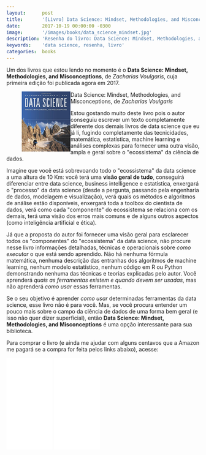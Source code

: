 ```yaml
---
layout:      post
title:       '[Livro] Data Science: Mindset, Methodologies, and Misconceptions'
date:        2017-10-19 00:00:00 -0300
image:       '/images/books/data_science_mindset.jpg'
description: 'Resenha do livro: Data Science: Mindset, Methodologies, and Misconceptions'
keywords:    'data science, resenha, livro'
categories:  books
---
```


Um dos livros que estou lendo no momento é o **Data Science: Mindset, Methodologies, and Misconceptions**, de _Zacharias Voulgaris_, cuja primeira edição foi publicada agora em 2017.

<figure>
<img alt="Data Science: Mindset, Methodologies, and Misconceptions" src="/images/books/data_science_mindset.jpg" style="width:30%; float: left">
<figcaption>Data Science: Mindset, Methodologies, and Misconceptions, de <i>Zacharias Voulgaris</i></figcaption>
</figure>

Estou gostando muito deste livro pois o autor conseguiu escrever um texto completamente diferente dos demais livros de data science que eu já li, fugindo completamente das tecnicidades, matemática, estatística, machine learning e análises complexas para fornecer uma outra visão, ampla e geral sobre o "ecossistema" da ciência de dados.

Imagine que você está sobrevoando todo o "ecossistema" da data science a uma altura de 10 Km: você terá uma **visão geral de tudo**, conseguirá diferenciar entre data science, business intelligence e estatística, enxergará o "processo" da data science (desde a pergunta, passando pela engenharia de dados, modelagem e visualização), verá quais os métodos e algoritmos de análise estão disponíveis, enxergará toda a toolbox do cientista de dados, verá como cada "componente" do ecossistema se relaciona com os demais, terá uma visão dos erros mais comuns e de alguns outros aspectos (como inteligência artificial e ética).

Já que a proposta do autor foi fornecer uma visão geral para esclarecer todos os "componentes" do "ecossistema" da data science, não procure nesse livro informações detalhadas, técnicas e operacionais sobre _como executar_ o que está sendo aprendido. Não há nenhuma fórmula matemática, nenhuma descrição das entranhas dos algoritmos de machine learning, nenhum modelo estatístico, nenhum código em R ou Python demonstrando nenhuma das técnicas e teorias explicadas pelo autor. Você aprenderá _quais as ferramentas existem e quando devem ser usadas_, mas não aprenderá _como usar_ essas ferramentas.

Se o seu objetivo é aprender _como usar_ determinadas ferramentas da data science, esse livro não é para você. Mas, se você procura entender um pouco mais sobre o campo da ciência de dados de uma forma bem geral (e isso não quer dizer superficial), então **Data Science: Mindset, Methodologies, and Misconceptions** é uma opção interessante para sua biblioteca.

Para comprar o livro (e ainda me ajudar com alguns centavos que a Amazon me pagará se a compra for feita pelos links abaixo), acesse:

<iframe style="width:120px;height:240px;" marginwidth="0" marginheight="0" scrolling="no" frameborder="0" src="//ws-na.amazon-adsystem.com/widgets/q?ServiceVersion=20070822&OneJS=1&Operation=GetAdHtml&MarketPlace=US&source=ac&ref=tf_til&ad_type=product_link&tracking_id=abrantesasf02-20&marketplace=amazon&region=US&placement=1634622561&asins=1634622561&linkId=aeb2fdbb6585b1a3c0e78a43e3307eb4&show_border=true&link_opens_in_new_window=true&price_color=333333&title_color=0066c0&bg_color=ffffff">
</iframe>
<iframe style="width:120px;height:240px;" marginwidth="0" marginheight="0" scrolling="no" frameborder="0" src="//ws-na.amazon-adsystem.com/widgets/q?ServiceVersion=20070822&OneJS=1&Operation=GetAdHtml&MarketPlace=BR&source=ac&ref=tf_til&ad_type=product_link&tracking_id=abrantesasf01-20&marketplace=amazon&region=BR&placement=B074R7HL2W&asins=B074R7HL2W&linkId=5766ec5b2fe54d3d3e7820474367c75b&show_border=true&link_opens_in_new_window=true&price_color=333333&title_color=0066c0&bg_color=ffffff">
</iframe>
